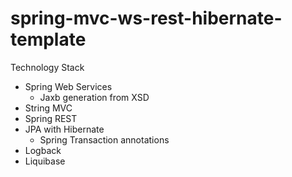 # spring-mvc-ws-rest-hibernate-template
Technology Stack
* Spring Web Services
  * Jaxb generation from XSD
* String MVC
* Spring REST
* JPA with Hibernate
  * Spring Transaction annotations
* Logback
* Liquibase
